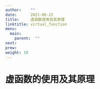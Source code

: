 ```yaml
---
author:    ""
date:      2021-06-22
title:     虚函数使用及其原理
linktitle: virtual_function
menu:
  main:
    parent:  ""
next:
prew:
weight: 10
---
```



# 虚函数的使用及其原理


